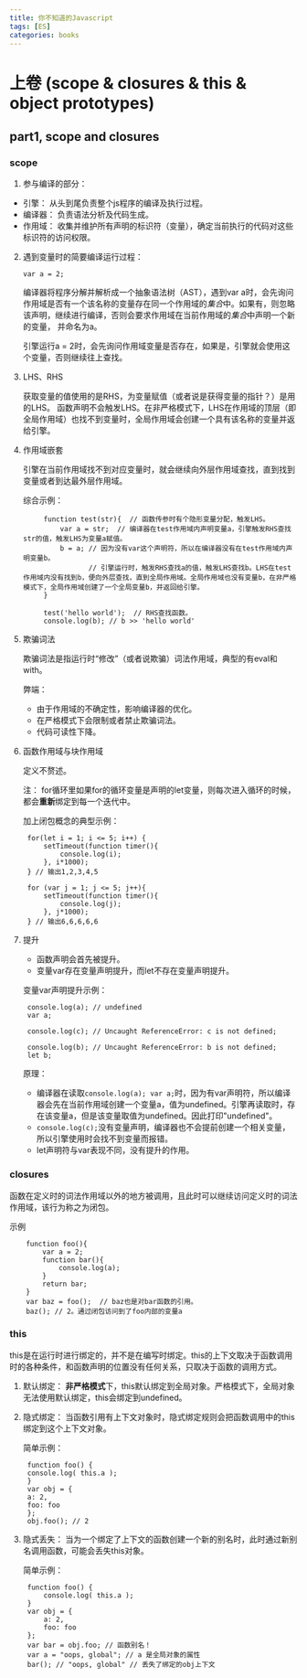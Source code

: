 ```yaml
---
title: 你不知道的Javascript
tags: [ES]
categories: books
---
```


# 上卷 (scope & closures & this & object prototypes)

## part1, scope and closures

### scope

1. 参与编译的部分：

- 引擎： 从头到尾负责整个js程序的编译及执行过程。
- 编译器： 负责语法分析及代码生成。
- 作用域： 收集并维护所有声明的标识符（变量），确定当前执行的代码对这些标识符的访问权限。

2. 遇到变量时的简要编译运行过程：

    ``var a = 2;``

    编译器将程序分解并解析成一个抽象语法树（AST），遇到var a时，会先询问作用域是否有一个该名称的变量存在同一个作用域的*集合*中。如果有，则忽略该声明，继续进行编译，否则会要求作用域在当前作用域的*集合*中声明一个新的变量， 并命名为a。

    引擎运行a = 2时，会先询问作用域变量是否存在，如果是，引擎就会使用这个变量，否则继续往上查找。

3. LHS、RHS

   获取变量的值使用的是RHS，为变量赋值（或者说是获得变量的指针？）是用的LHS。 函数声明不会触发LHS。在非严格模式下，LHS在作用域的顶层（即全局作用域）也找不到变量时，全局作用域会创建一个具有该名称的变量并返给引擎。


4. 作用域嵌套

    引擎在当前作用域找不到对应变量时，就会继续向外层作用域查找，直到找到变量或者到达最外层作用域。

    综合示例：

            function test(str){  // 函数传参时有个隐形变量分配，触发LHS。
                var a = str;  // 编译器在test作用域内声明变量a，引擎触发RHS查找str的值，触发LHS为变量a赋值。
                b = a; // 因为没有var这个声明符，所以在编译器没有在test作用域内声明变量b。
                       // 引擎运行时，触发RHS查找a的值，触发LHS查找b。LHS在test作用域内没有找到b，便向外层查找，直到全局作用域。全局作用域也没有变量b，在非严格模式下，全局作用域创建了一个全局变量b，并返回给引擎。
            }

            test('hello world');  // RHS查找函数。
            console.log(b); // b >> 'hello world'

5. 欺骗词法

    欺骗词法是指运行时“修改”（或者说欺骗）词法作用域，典型的有eval和with。

    弊端：

    - 由于作用域的不确定性，影响编译器的优化。
    - 在严格模式下会限制或者禁止欺骗词法。
    - 代码可读性下降。

6. 函数作用域与块作用域

    定义不赘述。

    注： for循环里如果for的循环变量是声明的let变量，则每次进入循环的时候，都会**重新**绑定到每一个迭代中。

    加上闭包概念的典型示例：

        for(let i = 1; i <= 5; i++) {
            setTimeout(function timer(){
                console.log(i);
            }, i*1000);
        } // 输出1,2,3,4,5

        for (var j = 1; j <= 5; j++){
            setTimeout(function timer(){
                console.log(j);
            }, j*1000);
        } // 输出6,6,6,6,6

7. 提升

    - 函数声明会首先被提升。
    - 变量var存在变量声明提升，而let不存在变量声明提升。

    变量var声明提升示例：

        console.log(a); // undefined
        var a;

        console.log(c); // Uncaught ReferenceError: c is not defined;

        console.log(b); // Uncaught ReferenceError: b is not defined;
        let b;

    原理：

    - 编译器在读取``console.log(a); var a;``时，因为有var声明符，所以编译器会先在当前作用域创建一个变量a，值为undefined。引擎再读取时，存在该变量a，但是该变量取值为undefined。因此打印"undefined"。
    - ``console.log(c);``没有变量声明，编译器也不会提前创建一个相关变量，所以引擎使用时会找不到变量而报错。
    - let声明符与var表现不同，没有提升的作用。

### closures

   函数在定义时的词法作用域以外的地方被调用，且此时可以继续访问定义时的词法作用域，该行为称之为闭包。

   示例

        function foo(){
            var a = 2;
            function bar(){
                console.log(a);
            }
            return bar;
        }
        var baz = foo();  // baz也是对bar函数的引用。
        baz(); // 2。通过闭包访问到了foo内部的变量a

### this

this是在运行时进行绑定的，并不是在编写时绑定。this的上下文取决于函数调用时的各种条件，和函数声明的位置没有任何关系，只取决于函数的调用方式。

1. 默认绑定：
    **非严格模式**下，this默认绑定到全局对象。严格模式下，全局对象无法使用默认绑定，this会绑定到undefined。

2. 隐式绑定：
    当函数引用有上下文对象时，隐式绑定规则会把函数调用中的this绑定到这个上下文对象。

    简单示例：

        function foo() {
        console.log( this.a );
        }
        var obj = {
        a: 2,
        foo: foo
        };
        obj.foo(); // 2

3. 隐式丢失：
    当为一个绑定了上下文的函数创建一个新的别名时，此时通过新别名调用函数，可能会丢失this对象。

    简单示例：

        function foo() {
            console.log( this.a );
        }
        var obj = {
            a: 2,
            foo: foo
        };
        var bar = obj.foo; // 函数别名！
        var a = "oops, global"; // a 是全局对象的属性
        bar(); // "oops, global" // 丢失了绑定的obj上下文

